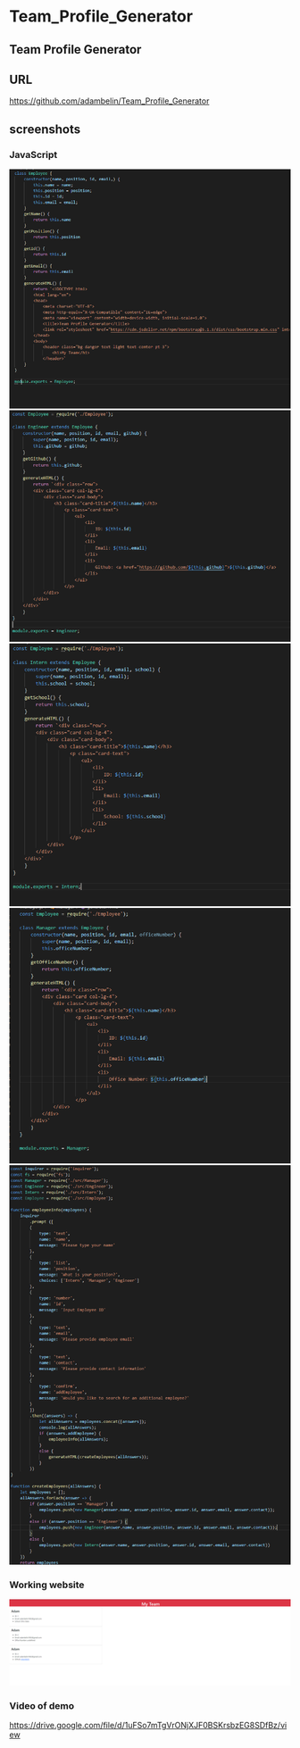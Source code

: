 # Team_Profile_Generator

## Team Profile Generator

## URL 
https://github.com/adambelin/Team_Profile_Generator

## screenshots
### JavaScript
![](./assets/employee.png)
![](./assets/engineer.png)
![](./assets/intern.png)
![](./assets/manager.png)
![](./assets/JSIndex.png)

### Working website
![](./assets/website.png)

### Video of demo
https://drive.google.com/file/d/1uFSo7mTgVrONjXJF0BSKrsbzEG8SDfBz/view